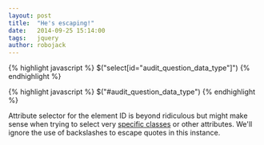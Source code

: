 ```yaml
---
layout: post
title:  "He's escaping!"
date:   2014-09-25 15:14:00
tags:   jquery
author: robojack
---
```



{% highlight javascript %}
$("select[id=\"audit_question_data_type\"]")
{% endhighlight %}

{% highlight javascript %}
$("#audit_question_data_type")
{% endhighlight %}

Attribute selector for the element ID is beyond ridiculous but might make sense when trying to select very [specific classes](http://stackoverflow.com/a/15604200) or other attributes. We'll ignore the use of backslashes to escape quotes in this instance.